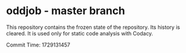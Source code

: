 # oddjob - master branch

This repository contains the frozen state of the repository.
Its history is cleared. It is used only for static code
analysis with Codacy.

Commit Time: 1729131457